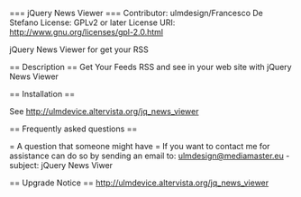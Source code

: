 === jQuery News Viewer === Contributor: ulmdesign/Francesco De Stefano License: GPLv2 or later License URI: http://www.gnu.org/licenses/gpl-2.0.html

jQuery News Viewer for get your RSS

== Description ==
Get Your Feeds RSS and see in your web site with jQuery News Viewer


== Installation ==

See http://ulmdevice.altervista.org/jq_news_viewer

== Frequently asked questions ==

= A question that someone might have = If you want to contact me for assistance can do so by sending an email to: ulmdesign@mediamaster.eu - subject: jQuery News Viwer

== Upgrade Notice == http://ulmdevice.altervista.org/jq_news_viewer